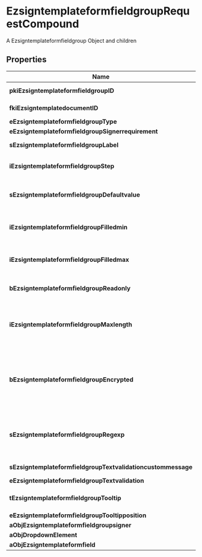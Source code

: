 

# EzsigntemplateformfieldgroupRequestCompound

A Ezsigntemplateformfieldgroup Object and children

## Properties

| Name | Type | Description | Notes |
|------------ | ------------- | ------------- | -------------|
|**pkiEzsigntemplateformfieldgroupID** | **Integer** | The unique ID of the Ezsigntemplateformfieldgroup |  [optional] |
|**fkiEzsigntemplatedocumentID** | **Integer** | The unique ID of the Ezsigntemplatedocument |  |
|**eEzsigntemplateformfieldgroupType** | **FieldEEzsigntemplateformfieldgroupType** |  |  |
|**eEzsigntemplateformfieldgroupSignerrequirement** | **FieldEEzsigntemplateformfieldgroupSignerrequirement** |  |  [optional] |
|**sEzsigntemplateformfieldgroupLabel** | **String** | The Label for the Ezsigntemplateformfieldgroup |  |
|**iEzsigntemplateformfieldgroupStep** | **Integer** | The step when the Ezsigntemplatesigner will be invited to fill the form fields |  |
|**sEzsigntemplateformfieldgroupDefaultvalue** | **String** | The default value for the Ezsigntemplateformfieldgroup  You can use the codes below and they will be replaced at signature time.    | Code | Description | Example | | ------------------------- | ------------ | ------------ | | {sUserFirstname} | The first name of the contact | John | | {sUserLastname} | The last name of the contact | Doe | | {sUserJobtitle} | The job title | Sales Representative | | {sEmailAddress} | The email address | email@example.com | | {sPhoneE164} | A phone number in E.164 Format | +15149901516 | | {sPhoneE164Cell} | A phone number in E.164 Format | +15149901516 | |  |
|**iEzsigntemplateformfieldgroupFilledmin** | **Integer** | The minimum number of Ezsigntemplateformfield that must be filled in the Ezsigntemplateformfieldgroup |  |
|**iEzsigntemplateformfieldgroupFilledmax** | **Integer** | The maximum number of Ezsigntemplateformfield that must be filled in the Ezsigntemplateformfieldgroup |  |
|**bEzsigntemplateformfieldgroupReadonly** | **Boolean** | Whether the Ezsigntemplateformfieldgroup is read only or not. |  |
|**iEzsigntemplateformfieldgroupMaxlength** | **Integer** | The maximum length for the value in the Ezsigntemplateformfieldgroup  This can only be set if eEzsigntemplateformfieldgroupType is **Text** or **Textarea** |  [optional] |
|**bEzsigntemplateformfieldgroupEncrypted** | **Boolean** | Whether the Ezsigntemplateformfieldgroup is encrypted in the database or not. Encrypted values are not displayed on the Ezsigndocument. This can only be set if eEzsigntemplateformfieldgroupType is **Text** or **Textarea** |  [optional] |
|**sEzsigntemplateformfieldgroupRegexp** | **String** | A regular expression to indicate what values are acceptable for the Ezsigntemplateformfieldgroup.  This can only be set if eEzsigntemplateformfieldgroupType is **Text** or **Textarea** |  [optional] |
|**sEzsigntemplateformfieldgroupTextvalidationcustommessage** | **String** | Description of validation rule. Show by signatory. |  [optional] |
|**eEzsigntemplateformfieldgroupTextvalidation** | **EnumTextvalidation** |  |  [optional] |
|**tEzsigntemplateformfieldgroupTooltip** | **String** | A tooltip that will be presented to Ezsigntemplatesigner about the Ezsigntemplateformfieldgroup |  [optional] |
|**eEzsigntemplateformfieldgroupTooltipposition** | **FieldEEzsigntemplateformfieldgroupTooltipposition** |  |  [optional] |
|**aObjEzsigntemplateformfieldgroupsigner** | [**List&lt;EzsigntemplateformfieldgroupsignerRequest&gt;**](EzsigntemplateformfieldgroupsignerRequest.md) |  |  |
|**aObjDropdownElement** | [**List&lt;CustomDropdownElementRequest&gt;**](CustomDropdownElementRequest.md) |  |  [optional] |
|**aObjEzsigntemplateformfield** | [**List&lt;EzsigntemplateformfieldRequestCompound&gt;**](EzsigntemplateformfieldRequestCompound.md) |  |  |




